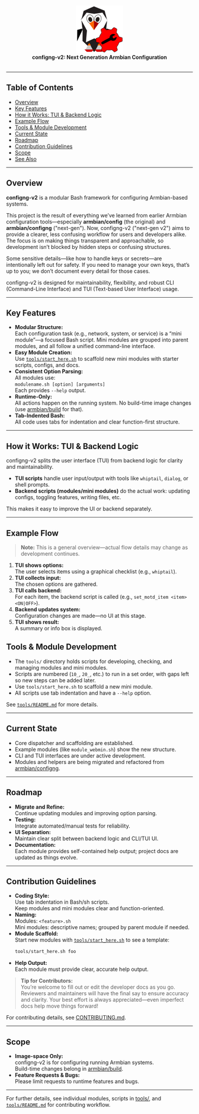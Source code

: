 <p align="center">
  <a href="#overview">
    <img src="https://raw.githubusercontent.com/armbian/configng/main/share/icons/hicolor/scalable/configng-tux.svg" width="128" alt="Armbian Config Logo" />
  </a><br>
  <strong>configng-v2: Next Generation Armbian Configuration<br></strong>
  <br>
</p>

---

## Table of Contents

- [Overview](#overview)
- [Key Features](#key-features)
- [How it Works: TUI & Backend Logic](#how-it-works-tui--backend-logic)
- [Example Flow](#example-flow)
- [Tools & Module Development](#tools--module-development)
- [Current State](#current-state)
- [Roadmap](#roadmap)
- [Contribution Guidelines](#contribution-guidelines)
- [Scope](#scope)
- [See Also](#see-also)

---

## Overview

**configng-v2** is a modular Bash framework for configuring Armbian-based systems.

This project is the result of everything we’ve learned from earlier Armbian configuration tools—especially **armbian/config** (the original) and **armbian/configng** ("next-gen"). Now, configng-v2 ("next-gen v2") aims to provide a clearer, less confusing workflow for users and developers alike. The focus is on making things transparent and approachable, so development isn’t blocked by hidden steps or confusing structures.

Some sensitive details—like how to handle keys or secrets—are intentionally left out for safety. If you need to manage your own keys, that’s up to you; we don’t document every detail for those cases.

configng-v2 is designed for maintainability, flexibility, and robust CLI (Command-Line Interface) and TUI (Text-based User Interface) usage.

---

## Key Features

- **Modular Structure:**  
  Each configuration task (e.g., network, system, or service) is a “mini module”—a focused Bash script. Mini modules are grouped into parent modules, and all follow a unified command-line interface.
- **Easy Module Creation:**  
  Use [`tools/start_here.sh`](tools/start_here.sh) to scaffold new mini modules with starter scripts, configs, and docs.
- **Consistent Option Parsing:**  
  All modules use:  
  `modulename.sh [option] [arguments]`  
  Each provides `--help` output.
- **Runtime-Only:**  
  All actions happen on the running system. No build-time image changes (use [armbian/build](https://github.com/armbian/build) for that).
- **Tab-Indented Bash:**  
  All code uses tabs for indentation and clear function-first structure.

---

## How it Works: TUI & Backend Logic

configng-v2 splits the user interface (TUI) from backend logic for clarity and maintainability.

- **TUI scripts** handle user input/output with tools like `whiptail`, `dialog`, or shell prompts.
- **Backend scripts (modules/mini modules)** do the actual work: updating configs, toggling features, writing files, etc.

This makes it easy to improve the UI or backend separately.

---
## Example Flow

> **Note:** This is a general overview—actual flow details may change as development continues.

1. **TUI shows options:**  
   The user selects items using a graphical checklist (e.g., `whiptail`).
2. **TUI collects input:**  
   The chosen options are gathered.
3. **TUI calls backend:**  
   For each item, the backend script is called (e.g., `set_motd_item <item> <ON|OFF>`).
4. **Backend updates system:**  
   Configuration changes are made—no UI at this stage.
5. **TUI shows result:**  
   A summary or info box is displayed.

## Tools & Module Development

- The `tools/` directory holds scripts for developing, checking, and managing modules and mini modules.
- Scripts are numbered (`10_`, `20_`, etc.) to run in a set order, with gaps left so new steps can be added later.
- Use `tools/start_here.sh` to scaffold a new mini module.
- All scripts use tab indentation and have a `--help` option.

See [`tools/README.md`](tools/README.md) for more details.

---

## Current State

- Core dispatcher and scaffolding are established.
- Example modules (like `module_webmin.sh`) show the new structure.
- CLI and TUI interfaces are under active development.
- Modules and helpers are being migrated and refactored from [armbian/configng](https://github.com/armbian/configng).

---

## Roadmap

- **Migrate and Refine:**  
  Continue updating modules and improving option parsing.
- **Testing:**  
  Integrate automated/manual tests for reliability.
- **UI Separation:**  
  Maintain clear split between backend logic and CLI/TUI UI.
- **Documentation:**  
  Each module provides self-contained help output; project docs are updated as things evolve.

---

## Contribution Guidelines

- **Coding Style:**  
  Use tab indentation in Bash/sh scripts.  
  Keep modules and mini modules clear and function-oriented.
- **Naming:**  
  Modules: `<feature>.sh`  
  Mini modules: descriptive names; grouped by parent module if needed.
- **Module Scaffold:**  
  Start new modules with [`tools/start_here.sh`](tools/start_here.sh) to see a template:
  ```bash
  tools/start_here.sh foo
  ```
- **Help Output:**  
  Each module must provide clear, accurate help output.

> **Tip for Contributors:**  
> You’re welcome to fill out or edit the developer docs as you go. Reviewers and maintainers will have the final say to ensure accuracy and clarity. Your best effort is always appreciated—even imperfect docs help move things forward!

For contributing details, see [CONTRIBUTING.md](CONTRIBUTING.md).

---

## Scope

- **Image-space Only:**  
  configng-v2 is for configuring running Armbian systems.  
  Build-time changes belong in [armbian/build](https://github.com/armbian/build).
- **Feature Requests & Bugs:**  
  Please limit requests to runtime features and bugs.

---

For further details, see individual modules, scripts in [tools/](tools/), and [`tools/README.md`](tools/README.md) for contributing workflow.